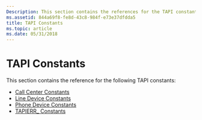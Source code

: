 ```yaml
---
Description: This section contains the references for the TAPI constants.
ms.assetid: 844a69f8-fe8d-43c8-984f-e73e37dfdda5
title: TAPI Constants
ms.topic: article
ms.date: 05/31/2018
---
```


# TAPI Constants

This section contains the reference for the following TAPI constants:

-   [Call Center Constants](call-center-constants.md)
-   [Line Device Constants](line-device-constants.md)
-   [Phone Device Constants](phone-device-constants.md)
-   [TAPIERR\_ Constants](tapierr--constants.md)

 

 



